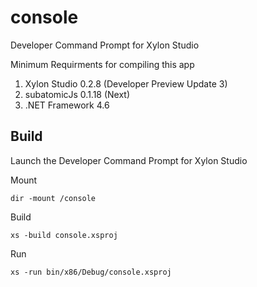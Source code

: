 # console

Developer Command Prompt for Xylon Studio

Minimum Requirments for compiling this app

1. Xylon Studio 0.2.8 (Developer Preview Update 3)
2. subatomicJs 0.1.18 (Next)
3. .NET Framework 4.6


## Build
Launch the Developer Command Prompt for Xylon Studio

Mount 
```
dir -mount /console
```


Build
```
xs -build console.xsproj
```


Run
```
xs -run bin/x86/Debug/console.xsproj
```
